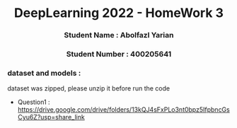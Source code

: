 <h1 align="center">DeepLearning 2022 - HomeWork 3 </h1>
<h3 align="center"> Student Name : Abolfazl Yarian </h3>
<h3 align="center"> Student Number : 400205641 </h3>

### dataset and models :
dataset was zipped, please unzip it before run the code

- Question1 : https://drive.google.com/drive/folders/13kQJ4sFxPLo3nt0bpz5IfpbncGsCyu6Z?usp=share_link
